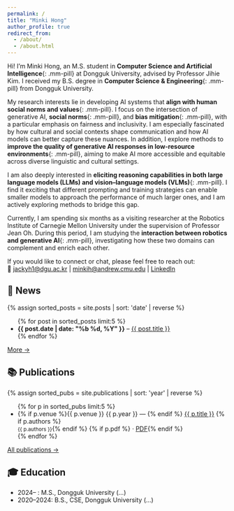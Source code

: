 ```yaml
---
permalink: /
title: "Minki Hong"
author_profile: true
redirect_from: 
  - /about/
  - /about.html
---
```


Hi! I’m Minki Hong, an M.S. student in **Computer Science and Artificial Intelligence**{: .mm-pill} at Dongguk University, advised by Professor Jihie Kim. I received my B.S. degree in **Computer Science & Engineering**{: .mm-pill} from Dongguk University.

My research interests lie in developing AI systems that **align with human social norms and values**{: .mm-pill}. I focus on the intersection of generative AI, **social norms**{: .mm-pill}, and **bias mitigation**{: .mm-pill}, with a particular emphasis on fairness and inclusivity. I am especially fascinated by how cultural and social contexts shape communication and how AI models can better capture these nuances. In addition, I explore methods to **improve the quality of generative AI responses in low-resource environments**{: .mm-pill}, aiming to make AI more accessible and equitable across diverse linguistic and cultural settings.

I am also deeply interested in **eliciting reasoning capabilities in both large language models (LLMs) and vision–language models (VLMs)**{: .mm-pill}. I find it exciting that different prompting and training strategies can enable smaller models to approach the performance of much larger ones, and I am actively exploring methods to bridge this gap.

Currently, I am spending six months as a visiting researcher at the Robotics Institute of Carnegie Mellon University under the supervision of Professor Jean Oh. During this period, I am studying the **interaction between robotics and generative AI**{: .mm-pill}, investigating how these two domains can complement and enrich each other.

If you would like to connect or chat, please feel free to reach out:  
📧 [jackyh1@dgu.ac.kr](mailto:jackyh1@dgu.ac.kr) | [minkih@andrew.cmu.edu](mailto:minkih@andrew.cmu.edu) | [LinkedIn](https://www.linkedin.com/in/bk123477)


## 📰 News
{% assign sorted_posts = site.posts | sort: 'date' | reverse %}
<ul>
{% for post in sorted_posts limit:5 %}
  <li>
    <strong>{{ post.date | date: "%b %d, %Y" }}</strong> – 
    <a href="{{ post.url | relative_url }}">{{ post.title }}</a>
  </li>
{% endfor %}
</ul>
<p><a href="{{ '/year-archive/' | relative_url }}">More →</a></p>

## 📚 Publications
{% assign sorted_pubs = site.publications | sort: 'year' | reverse %}
<ul>
{% for p in sorted_pubs limit:5 %}
  <li>
    {% if p.venue %}<span>{{ p.venue }} {{ p.year }}</span> — {% endif %}
    <a href="{{ p.url | relative_url }}">{{ p.title }}</a>
    {% if p.authors %}<br/><small>{{ p.authors }}</small>{% endif %}
    {% if p.pdf %} · <a href="{{ p.pdf }}">PDF</a>{% endif %}
  </li>
{% endfor %}
</ul>
<p><a href="{{ '/publications/' | relative_url }}">All publications →</a></p>

## 🎓 Education
- 2024– : M.S., Dongguk University (…)
- 2020–2024: B.S., CSE, Dongguk University (…)